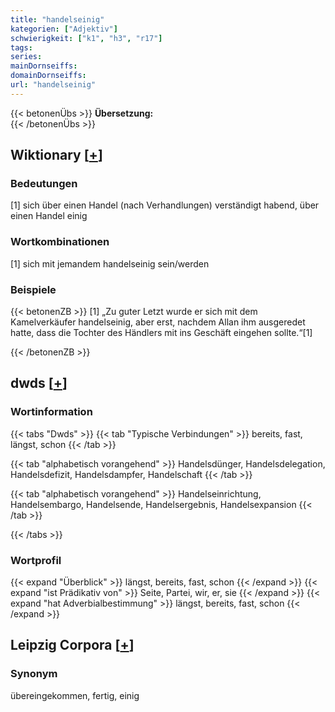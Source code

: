 ```yaml
---
title: "handelseinig"
kategorien: ["Adjektiv"]
schwierigkeit: ["k1", "h3", "r17"]
tags:
series:
mainDornseiffs:
domainDornseiffs:
url: "handelseinig"
---
```


{{< betonenÜbs >}}
**Übersetzung:**  
{{< /betonenÜbs >}}

## Wiktionary [[+](https://de.wiktionary.org/wiki/handelseinig)]

### Bedeutungen
[1] sich über einen Handel (nach Verhandlungen) verständigt habend, über einen Handel einig  

### Wortkombinationen
[1] sich mit jemandem handelseinig sein/werden  

### Beispiele
{{< betonenZB >}}
[1] „Zu guter Letzt wurde er sich mit dem Kamelverkäufer handelseinig, aber erst, nachdem Allan ihm ausgeredet hatte, dass die Tochter des Händlers mit ins Geschäft eingehen sollte.“[1]  

{{< /betonenZB >}}


## dwds [[+](https://www.dwds.de/wb/handelseinig)]

### Wortinformation
{{< tabs "Dwds" >}}
{{< tab "Typische Verbindungen" >}}
bereits, fast, längst, schon
{{< /tab >}}

{{< tab "alphabetisch vorangehend" >}}
Handelsdünger, Handelsdelegation, Handelsdefizit, Handelsdampfer, Handelschaft
{{< /tab >}}

{{< tab "alphabetisch vorangehend" >}}
Handelseinrichtung, Handelsembargo, Handelsende, Handelsergebnis, Handelsexpansion
{{< /tab >}}

{{< /tabs >}}

### Wortprofil
{{< expand "Überblick" >}} längst, bereits, fast, schon {{< /expand >}}
{{< expand "ist Prädikativ von" >}} Seite, Partei, wir, er, sie {{< /expand >}}
{{< expand "hat Adverbialbestimmung" >}} längst, bereits, fast, schon {{< /expand >}}

## Leipzig Corpora [[+](https://corpora.uni-leipzig.de/en/res?word=handelseinig&corpusId=deu_newscrawl-public_2018)]


### Synonym
übereingekommen, fertig, einig

